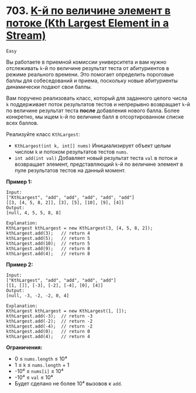 # 703. [K-й по величине элемент в потоке (Kth Largest Element in a Stream)](https://leetcode.com/problems/kth-largest-element-in-a-stream/description/)

`Easy`

Вы работаете в приемной комиссии университета и вам нужно отслеживать `k`-й по величине результат теста от абитуриентов в режиме реального времени. Это помогает определить пороговые баллы для собеседований и приема, поскольку новые абитуриенты динамически подают свои баллы.

Вам поручено реализовать класс, который для заданного целого числа `k` поддерживает поток результатов тестов и непрерывно возвращает `k`-й по величине результат теста **после** добавления нового балла. Более конкретно, мы ищем `k`-й по величине балл в отсортированном списке всех баллов.

Реализуйте класс `KthLargest`:

*   `KthLargest(int k, int[] nums)` Инициализирует объект целым числом `k` и потоком результатов тестов `nums`.
*   `int add(int val)` Добавляет новый результат теста `val` в поток и возвращает элемент, представляющий `k`-й по величине элемент в пуле результатов тестов на данный момент.

**Пример 1:**
```
Input:
["KthLargest", "add", "add", "add", "add", "add"]
[[3, [4, 5, 8, 2]], [3], [5], [10], [9], [4]]
Output:
[null, 4, 5, 5, 8, 8]

Explanation:
KthLargest kthLargest = new KthLargest(3, [4, 5, 8, 2]);
kthLargest.add(3);   // return 4
kthLargest.add(5);   // return 5
kthLargest.add(10);  // return 5
kthLargest.add(9);   // return 8
kthLargest.add(4);   // return 8
```

**Пример 2:**
```
Input:
["KthLargest", "add", "add", "add", "add"]
[[1, []], [-3], [-2], [-4], [0], [4]]
Output:
[null, -3, -2, -2, 0, 4]

Explanation:
KthLargest kthLargest = new KthLargest(1, []);
kthLargest.add(-3);  // return -3
kthLargest.add(-2);  // return -2
kthLargest.add(-4);  // return -2
kthLargest.add(0);   // return 0
kthLargest.add(4);   // return 4
```

**Ограничения:**

*   0 ≤ `nums.length` ≤ 10⁴
*   1 ≤ `k` ≤ `nums.length` + 1
*   -10⁴ ≤ `nums[i]` ≤ 10⁴
*   -10⁴ ≤ `val` ≤ 10⁴
*   Будет сделано не более 10⁴ вызовов к `add`.
